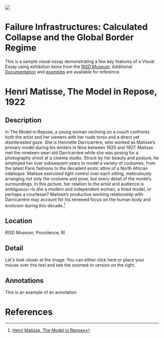 <a href="https://juncture-digital.org"><img src="https://juncture-digital.org/images/ve-button.png"></a>

<param ve-config 
       title="Failure Infrastructures: Calculated Collapse and the Global Border Regime"
       author="Dimitris C. Papadopoulos"
       banner="img/tonermap.png" 
       layout="vertical">
         
<!-- Entities discussed throughout the essay are typically defined before the essay text and
     are thus available in all text.  Entity identifiers (QIDs) can be found in either
     Wikipedia or Wikidata (https://www.wikidata.org)> -->
<param ve-entity eid="Q5589"> <!-- Henri Matisse -->

# Failure Infrastructures: Calculated Collapse and the Global Border Regime

This is a sample visual essay demonstrating a few key features of a Visual Essay using exhibition items from the [RISD Museum](https://risdmuseum.org/). Additional [Documentation](https://github.com/JSTOR-Labs/juncture/wiki) and [examples](https://jstor-labs.github.io/juncture-examples) are available for reference.
<param ve-image label="The Model in Repose" description="The Model in Repose" license="RISD Museum" url="/img/Moria.jpg">


# Henri Matisse, The Model in Repose, 1922

## Description

In The Model in Repose, a young woman reclining on a couch confronts both the artist and her viewers with her nude torso and a direct yet disinterested gaze. She is Henriette Darricarrère, who worked as Matisse’s primary model during his winters in Nice between 1920 and 1927. Matisse met the nineteen-year-old Darricarrère while she was posing for a photography shoot at a cinema studio. Struck by her beauty and posture, he employed her over subsequent years to model a variety of costumes, from the latest Paris fashions to the decadent erotic attire of a North African odalisque. Matisse exercised tight control over each sitting, meticulously arranging not only the costume and pose, but every detail of the model’s surroundings. In this picture, her relation to the artist and audience is ambiguous—is she a modern and independent woman, a hired model, or perhaps a courtesan? Matisse’s productive working relationship with Darricarrère may account for his renewed focus on the human body and eroticism during this decade.[^1]
<param ve-image region="483,264,165,192" url="https://risdmuseum.org/sites/default/files/museumplus/205426.jpg">

<param ve-image label="Girl with a Pearl Earring" description="painting by Johannes Vermeer" license="public domain" url="https://upload.wikimedia.org/wikipedia/commons/f/fa/Girl_with_a_Pearl_Earring_%28Full_Renovation%29.jpg">

<param ve-image fit="cover" manifest="https://iiif.juncture-digital.org/manifest/6dd738aed85597cac540ad31dd5818e86ef7f2918c7b43a9eb3123d5538e6e4c">


## Location

RISD Museum, Providence, RI
<param ve-map center="Q2148186" zoom="18" prefer-geojson>

## Detail
Let's look closer at the image.
You can either <span data-click-image-zoomto="483,264,165,192">click here</span> or place your mouse <span data-mouseover-image-zoomto="483,264,165,192">over this text</span> and see the zoomed-in version on the right.
<param ve-image fit="cover" url="https://risdmuseum.org/sites/default/files/museumplus/205426.jpg">



## Annotations
This is an example of an annotation
<param ve-image title="Roasted Coffee Beans" url="https://upload.wikimedia.org/wikipedia/commons/c/c5/Roasted_coffee_beans.jpg">


<param ve-image label="Paris Street; Rainy Day" license="public domain" manifest="https://dimaterialist.github.io/test2/manifests/paris.json">

<param ve-image label="Paris" license="public domain" manifest="https://dimaterialist.github.io/test2/manifests/newparis.json"> 


# References

[^1]: [Henri Matisse, The Model in Repose](https://risdmuseum.org/art-design/collection/model-repose-57288?return=%2Fart-design%2Fcollection%3Fsearch_api_fulltext%3Dmatisse%26field_public_domain%3D1%26has_images%3D1%26op%3D)
